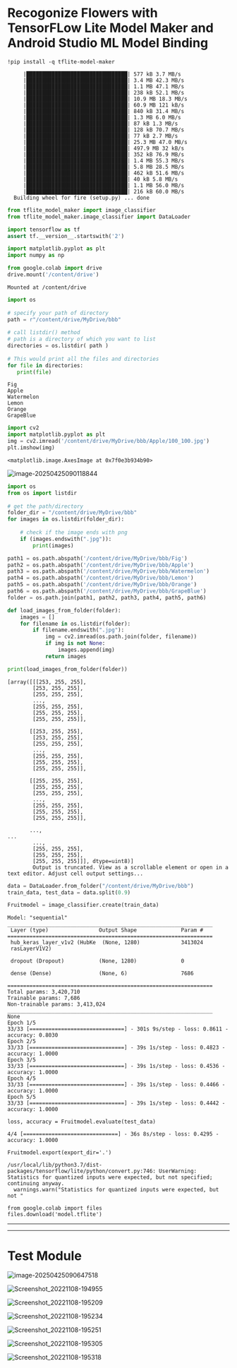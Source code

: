 # Recogonize Flowers with TensorFLow Lite Model Maker and Android Studio ML Model Binding

```
!pip install -q tflite-model-maker
```

```
     |████████████████████████████████| 577 kB 3.7 MB/s 
     |████████████████████████████████| 3.4 MB 42.3 MB/s 
     |████████████████████████████████| 1.1 MB 47.1 MB/s 
     |████████████████████████████████| 238 kB 52.1 MB/s 
     |████████████████████████████████| 10.9 MB 18.3 MB/s 
     |████████████████████████████████| 60.9 MB 121 kB/s 
     |████████████████████████████████| 840 kB 31.4 MB/s 
     |████████████████████████████████| 1.3 MB 6.0 MB/s 
     |████████████████████████████████| 87 kB 1.3 MB/s 
     |████████████████████████████████| 128 kB 70.7 MB/s 
     |████████████████████████████████| 77 kB 2.7 MB/s 
     |████████████████████████████████| 25.3 MB 47.0 MB/s 
     |████████████████████████████████| 497.9 MB 32 kB/s 
     |████████████████████████████████| 352 kB 76.9 MB/s 
     |████████████████████████████████| 1.4 MB 55.3 MB/s 
     |████████████████████████████████| 5.8 MB 28.5 MB/s 
     |████████████████████████████████| 462 kB 51.6 MB/s 
     |████████████████████████████████| 40 kB 5.8 MB/s 
     |████████████████████████████████| 1.1 MB 56.0 MB/s 
     |████████████████████████████████| 216 kB 60.0 MB/s 
  Building wheel for fire (setup.py) ... done
```

```python
from tflite_model_maker import image_classifier
from tflite_model_maker.image_classifier import DataLoader

import tensorflow as tf
assert tf.__version__.startswith('2')

import matplotlib.pyplot as plt
import numpy as np
```

```python
from google.colab import drive
drive.mount('/content/drive')
```

````
Mounted at /content/drive
````

```python
import os
 
# specify your path of directory
path = r"/content/drive/MyDrive/bbb"
 
# call listdir() method
# path is a directory of which you want to list
directories = os.listdir( path )
 
# This would print all the files and directories
for file in directories:
   print(file)
```

```
Fig 
Apple 
Watermelon 
Lemon 
Orange 
GrapeBlue
```

```py
import cv2
import matplotlib.pyplot as plt
img = cv2.imread('/content/drive/MyDrive/bbb/Apple/100_100.jpg')
plt.imshow(img)
```

```
<matplotlib.image.AxesImage at 0x7f0e3b934b90>
```

![image-20250425090118844](http://pdm888.oss-cn-beijing.aliyuncs.com/img/image-20250425090118844.png) 

```python
import os
from os import listdir
 
# get the path/directory
folder_dir = "/content/drive/MyDrive/bbb"
for images in os.listdir(folder_dir):
 
    # check if the image ends with png
    if (images.endswith(".jpg")):
        print(images)

```

```python
path1 = os.path.abspath('/content/drive/MyDrive/bbb/Fig')
path2 = os.path.abspath('/content/drive/MyDrive/bbb/Apple')
path3 = os.path.abspath('/content/drive/MyDrive/bbb/Watermelon')
path4 = os.path.abspath('/content/drive/MyDrive/bbb/Lemon')
path5 = os.path.abspath('/content/drive/MyDrive/bbb/Orange')
path6 = os.path.abspath('/content/drive/MyDrive/bbb/GrapeBlue')
folder = os.path.join(path1, path2, path3, path4, path5, path6)

def load_images_from_folder(folder):
    images = []
    for filename in os.listdir(folder):
        if filename.endswith(".jpg"):
            img = cv2.imread(os.path.join(folder, filename))
            if img is not None:
                images.append(img)
            return images

print(load_images_from_folder(folder))
```

```
[array([[[253, 255, 255],
        [253, 255, 255],
        [255, 255, 255],
        ...,
        [255, 255, 255],
        [255, 255, 255],
        [255, 255, 255]],

       [[253, 255, 255],
        [253, 255, 255],
        [255, 255, 255],
        ...,
        [255, 255, 255],
        [255, 255, 255],
        [255, 255, 255]],

       [[255, 255, 255],
        [255, 255, 255],
        [255, 255, 255],
        ...,
        [255, 255, 255],
        [255, 255, 255],
        [255, 255, 255]],

       ...,
...
        ...,
        [255, 255, 255],
        [255, 255, 255],
        [255, 255, 255]]], dtype=uint8)]
        Output is truncated. View as a scrollable element or open in a text editor. Adjust cell output settings...
```

```python
data = DataLoader.from_folder("/content/drive/MyDrive/bbb")
train_data, test_data = data.split(0.9)
```

```python
Fruitmodel = image_classifier.create(train_data)
```

```
Model: "sequential"
_________________________________________________________________
 Layer (type)                Output Shape              Param #   
=================================================================
 hub_keras_layer_v1v2 (HubKe  (None, 1280)             3413024   
 rasLayerV1V2)                                                   
                                                                 
 dropout (Dropout)           (None, 1280)              0         
                                                                 
 dense (Dense)               (None, 6)                 7686      
                                                                 
=================================================================
Total params: 3,420,710
Trainable params: 7,686
Non-trainable params: 3,413,024
_________________________________________________________________
None
Epoch 1/5
33/33 [==============================] - 301s 9s/step - loss: 0.8611 - accuracy: 0.8030
Epoch 2/5
33/33 [==============================] - 39s 1s/step - loss: 0.4823 - accuracy: 1.0000
Epoch 3/5
33/33 [==============================] - 39s 1s/step - loss: 0.4536 - accuracy: 1.0000
Epoch 4/5
33/33 [==============================] - 39s 1s/step - loss: 0.4466 - accuracy: 1.0000
Epoch 5/5
33/33 [==============================] - 39s 1s/step - loss: 0.4442 - accuracy: 1.0000
```

```
loss, accuracy = Fruitmodel.evaluate(test_data)
```

```
4/4 [==============================] - 36s 8s/step - loss: 0.4295 - accuracy: 1.0000
```

```
Fruitmodel.export(export_dir='.')
```

```
/usr/local/lib/python3.7/dist-packages/tensorflow/lite/python/convert.py:746: UserWarning: Statistics for quantized inputs were expected, but not specified; continuing anyway.
  warnings.warn("Statistics for quantized inputs were expected, but not "
```

```
from google.colab import files
files.download('model.tflite') 
```



---

---

# Test Module

![image-20250425090647518](http://pdm888.oss-cn-beijing.aliyuncs.com/img/image-20250425090647518.png) 



![Screenshot_20221108-194955](http://pdm888.oss-cn-beijing.aliyuncs.com/img/Screenshot_20221108-194955.png)

![Screenshot_20221108-195209](http://pdm888.oss-cn-beijing.aliyuncs.com/img/Screenshot_20221108-195209.png)

![Screenshot_20221108-195234](http://pdm888.oss-cn-beijing.aliyuncs.com/img/Screenshot_20221108-195234.png)

![Screenshot_20221108-195251](http://pdm888.oss-cn-beijing.aliyuncs.com/img/Screenshot_20221108-195251.png)

![Screenshot_20221108-195305](http://pdm888.oss-cn-beijing.aliyuncs.com/img/Screenshot_20221108-195305.png)

![Screenshot_20221108-195318](http://pdm888.oss-cn-beijing.aliyuncs.com/img/Screenshot_20221108-195318.png)


